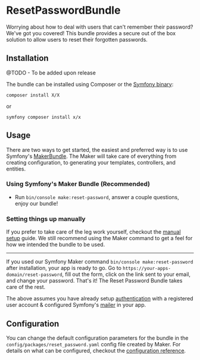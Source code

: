 # ResetPasswordBundle

Worrying about how to deal with users that can't remember their password? We've got you covered! This bundle provides a secure out of the box solution to allow users to reset their forgotten passwords.

## Installation

@TODO - To be added upon release

The bundle can be installed using Composer or the [Symfony binary](https://symfony.com/download):

```
composer install X/X
```
or 
```
symfony composer install x/x
```

## Usage

There are two ways to get started, the easiest and preferred way is to use Symfony's [MakerBundle](https://github.com/symfony/maker-bundle). The Maker will take care of everything from creating configuration, to generating your templates, controllers, and entities.

### Using Symfony's Maker Bundle (Recommended)

- Run `bin/console make:reset-password`, answer a couple questions, enjoy our bundle!

### Setting things up manually

If you prefer to take care of the leg work yourself, checkout the [manual setup](https://github.com/SymfonyCasts/reset-password-bundle/blob/master/docs/manual-setup.md) guide. We still recommend using the Maker command to get a feel for how we intended the bundle to be used.

---

If you used our Symfony Maker command `bin/console make:reset-password` after installation, your app is ready to go. Go to `https://your-apps-domain/reset-password`, fill out the form, click on the link sent to your email, and change your password. That's it! The Reset Password Bundle takes care of the rest.

The above assumes you have already setup [authentication](https://symfony.com/doc/current/security.html) with a registered user account & configured Symfony's [mailer](https://symfony.com/doc/current/mailer.html) in your app.

## Configuration

You can change the default configuration parameters for the bundle in the `config/packages/reset_password.yaml` config file created by Maker. For details on what can be configured, checkout the [configuration reference](https://github.com/SymfonyCasts/reset-password-bundle/blob/master/docs/configuration-reference.md).